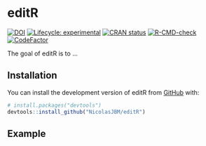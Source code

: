 
<!-- README.md is generated from README.Rmd. Please edit that file -->

# editR

<!-- badges: start -->

[![DOI](https://zenodo.org/badge/530586024.svg)](https://zenodo.org/badge/latestdoi/530586024)
[![Lifecycle:
experimental](https://img.shields.io/badge/lifecycle-experimental-orange.svg)](https://lifecycle.r-lib.org/articles/stages.html#experimental)
[![CRAN
status](https://www.r-pkg.org/badges/version/editR)](https://CRAN.R-project.org/package=editR)
[![R-CMD-check](https://github.com/NicolasJBM/editR/actions/workflows/R-CMD-check.yaml/badge.svg)](https://github.com/NicolasJBM/editR/actions/workflows/R-CMD-check.yaml)
[![CodeFactor](https://www.codefactor.io/repository/github/NicolasJBM/editR/badge)](https://www.codefactor.io/repository/github/NicolasJBM/editR)
<!-- badges: end -->

The goal of editR is to …

## Installation

You can install the development version of editR from
[GitHub](https://github.com/) with:

``` r
# install.packages("devtools")
devtools::install_github("NicolasJBM/editR")
```

## Example

